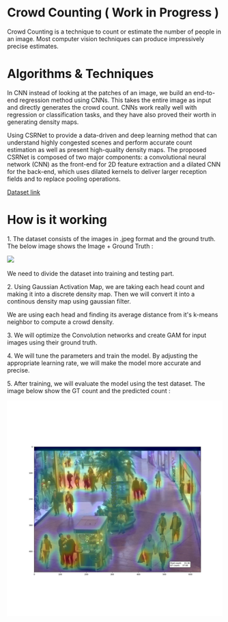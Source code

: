 # Crowd Counting ( Work in Progress )
<p> Crowd Counting is a technique to count or estimate the number of people in an image. Most computer vision techniques can produce impressively precise estimates. <p>

# Algorithms & Techniques
<p>In CNN instead of looking at the patches of an image, we build an end-to-end regression method using CNNs. This takes the entire image as input and directly generates the crowd count. CNNs work really well with regression or classification tasks, and they have also proved their worth in generating density maps. <p>
 
<p>Using CSRNet to provide a data-driven and deep learning method that can understand highly congested scenes and perform accurate count estimation as well as present high-quality density maps. The proposed CSRNet is composed of two major components: a convolutional neural network (CNN) as the front-end for 2D feature extraction and a dilated CNN for the back-end, which uses dilated kernels to deliver larger reception fields and to replace pooling operations.<p>

[Dataset link]

# How is it working 
<p>1. The dataset consists of the images in .jpeg format and the ground truth. The below image shows the Image + Ground Truth : <p>
<img src="https://user-images.githubusercontent.com/35666615/57588278-4d965800-74d7-11e9-89eb-9da9247f87d4.PNG">
<p>We need to divide the dataset into training and testing part.<p>
 
<p>2. Using Gaussian Activation Map, we are taking each head count and making it into a discrete density map. Then we will convert it into a continous density map using gaussian filter.<p>
<p> We are using each head and finding its average distance from it's k-means neighbor to compute a crowd density.<p>
 
<p>3. We will optimize the Convolution networks and create GAM for input images using their ground truth.<p>
 
<p>4. We will tune the parameters and train the model. By adjusting the appropriate learning rate, we will make the model more accurate and precise.
 
<p>5. After training, we will evaluate the model using the test dataset. The image below show the GT count and the predicted count : <p>
 <img src="https://github.com/KODO-SHINOBI/Crowd-Counting/blob/main/model_logs/05_12_19_d_modified_starter/test_sample/samples_000008.png">

 
[Dataset link]: http://personal.ie.cuhk.edu.hk/~ccloy/downloads_mall_dataset.html
